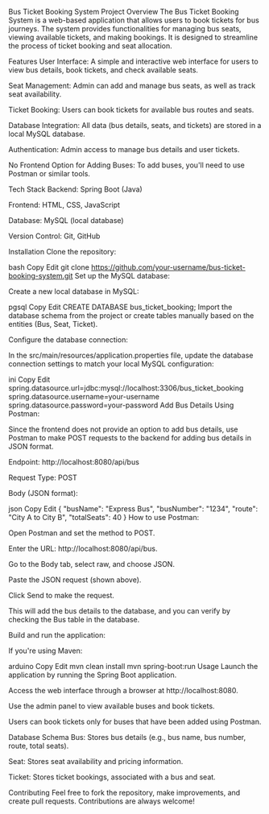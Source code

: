 Bus Ticket Booking System
Project Overview
The Bus Ticket Booking System is a web-based application that allows users to book tickets for bus journeys. The system provides functionalities for managing bus seats, viewing available tickets, and making bookings. It is designed to streamline the process of ticket booking and seat allocation.

Features
User Interface: A simple and interactive web interface for users to view bus details, book tickets, and check available seats.

Seat Management: Admin can add and manage bus seats, as well as track seat availability.

Ticket Booking: Users can book tickets for available bus routes and seats.

Database Integration: All data (bus details, seats, and tickets) are stored in a local MySQL database.

Authentication: Admin access to manage bus details and user tickets.

No Frontend Option for Adding Buses: To add buses, you'll need to use Postman or similar tools.

Tech Stack
Backend: Spring Boot (Java)

Frontend: HTML, CSS, JavaScript

Database: MySQL (local database)

Version Control: Git, GitHub

Installation
Clone the repository:

bash
Copy
Edit
git clone https://github.com/your-username/bus-ticket-booking-system.git
Set up the MySQL database:

Create a new local database in MySQL:

pgsql
Copy
Edit
CREATE DATABASE bus_ticket_booking;
Import the database schema from the project or create tables manually based on the entities (Bus, Seat, Ticket).

Configure the database connection:

In the src/main/resources/application.properties file, update the database connection settings to match your local MySQL configuration:

ini
Copy
Edit
spring.datasource.url=jdbc:mysql://localhost:3306/bus_ticket_booking
spring.datasource.username=your-username
spring.datasource.password=your-password
Add Bus Details Using Postman:

Since the frontend does not provide an option to add bus details, use Postman to make POST requests to the backend for adding bus details in JSON format.

Endpoint: http://localhost:8080/api/bus

Request Type: POST

Body (JSON format):

json
Copy
Edit
{
  "busName": "Express Bus",
  "busNumber": "1234",
  "route": "City A to City B",
  "totalSeats": 40
}
How to use Postman:

Open Postman and set the method to POST.

Enter the URL: http://localhost:8080/api/bus.

Go to the Body tab, select raw, and choose JSON.

Paste the JSON request (shown above).

Click Send to make the request.

This will add the bus details to the database, and you can verify by checking the Bus table in the database.

Build and run the application:

If you're using Maven:

arduino
Copy
Edit
mvn clean install
mvn spring-boot:run
Usage
Launch the application by running the Spring Boot application.

Access the web interface through a browser at http://localhost:8080.

Use the admin panel to view available buses and book tickets.

Users can book tickets only for buses that have been added using Postman.

Database Schema
Bus: Stores bus details (e.g., bus name, bus number, route, total seats).

Seat: Stores seat availability and pricing information.

Ticket: Stores ticket bookings, associated with a bus and seat.

Contributing
Feel free to fork the repository, make improvements, and create pull requests. Contributions are always welcome!
